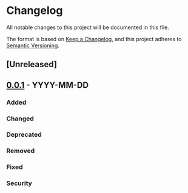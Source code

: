# Changelog
All notable changes to this project will be documented in this file.

The format is based on [Keep a Changelog](https://keepachangelog.com/en/1.0.0/),
and this project adheres to [Semantic Versioning](https://semver.org/spec/v2.0.0.html).

## [Unreleased]

## [0.0.1] - YYYY-MM-DD
### Added

### Changed

### Deprecated

### Removed

### Fixed

### Security


[0.0.1]: https://github.com/kendinikertenkelebek/{projectName}/releases/tag/{version}